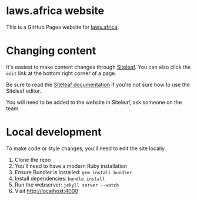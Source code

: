 # laws.africa website

This is a GitHub Pages website for [laws.africa](https://laws.africa).

# Changing content

It's easiest to make content changes through [Siteleaf](https://manage.siteleaf.com/sites/5c138a462dde9749d7d61d1c/pages). You can also click the `edit` link at the bottom right corner of a page.

Be sure to read the [Siteleaf documentation](https://learn.siteleaf.com/) if you're not sure how to use the Siteleaf editor.

You will need to be added to the website in Siteleaf, ask someone on the team.

# Local development

To make code or style changes, you'll need to edit the site locally.

1. Clone the repo
2. You'll need to have a modern Ruby installation
3. Ensure Bundler is installed: `gem install bundler`
4. Install dependencies: `bundle install`
5. Run the webserver: `jekyll server --watch`
6. Visit [http://localhost:4000](http://localhost:4000)
